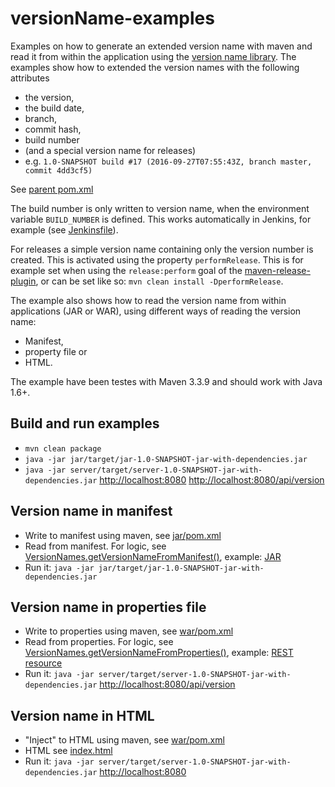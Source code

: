 versionName-examples
====================

Examples on how to generate an extended version name with maven and read it from within the application using the [version name library](https://github.com/triologygmbh/versionName).
The examples show how to extended the version names with the following attributes
- the version,
- the build date,
- branch,
- commit hash,
- build number
- (and a special version name for releases)
- e.g. ``1.0-SNAPSHOT build #17 (2016-09-27T07:55:43Z, branch master, commit 4dd3cf5)``

See [parent pom.xml](pom.xml)

The build number is only written to version name, when the environment variable ``BUILD_NUMBER`` is defined. This works automatically in Jenkins, for example (see [Jenkinsfile](../Jenkinsfile)).

For releases a simple version name containing only the version number is created. This is activated using the property ``performRelease``. This is for example set when using the ``release:perform`` goal of the [maven-release-plugin](http://maven.apache.org/maven-release/maven-release-plugin), or can be set like so: ``mvn clean install -DperformRelease``.


The example also shows how to read the version name from within applications (JAR or WAR), using different ways of reading the version name:
 - Manifest,
 - property file or
 - HTML.

The example have been testes with Maven 3.3.9 and should work with Java 1.6+.

## Build and run examples
- ``mvn clean package``
- ``java -jar jar/target/jar-1.0-SNAPSHOT-jar-with-dependencies.jar ``
- ``java -jar server/target/server-1.0-SNAPSHOT-jar-with-dependencies.jar``
    [http://localhost:8080](http://localhost:8080)
    [http://localhost:8080/api/version](http://localhost:8080/api/version)

## Version name in manifest
- Write to manifest using maven, see [jar/pom.xml](jar/pom.xml)
- Read from manifest. For logic, see [VersionNames.getVersionNameFromManifest()](../versionName/src/main/java/de/triology/versionname/VersionNames.java), example: [JAR](jar/src/main/java/de/triology/versionname/App.java)
- Run it: ``java -jar jar/target/jar-1.0-SNAPSHOT-jar-with-dependencies.jar ``

## Version name in properties file
- Write to properties using maven, see [war/pom.xml](war/pom.xml)
- Read from properties. For logic, see [VersionNames.getVersionNameFromProperties()](../versionName/src/main/java/de/triology/versionname/VersionNames.java), example: [REST resource](war/src/main/java/de/triology/versionname/VersionResource.java)
- Run it: ``java -jar server/target/server-1.0-SNAPSHOT-jar-with-dependencies.jar``
  [http://localhost:8080/api/version](http://localhost:8080/api/version)

## Version name in HTML
- "Inject" to HTML using maven, see [war/pom.xml](war/pom.xml)
- HTML see [index.html](war/src/main/webapp/index.html)
- Run it: ``java -jar server/target/server-1.0-SNAPSHOT-jar-with-dependencies.jar``
  [http://localhost:8080](http://localhost:8080)

